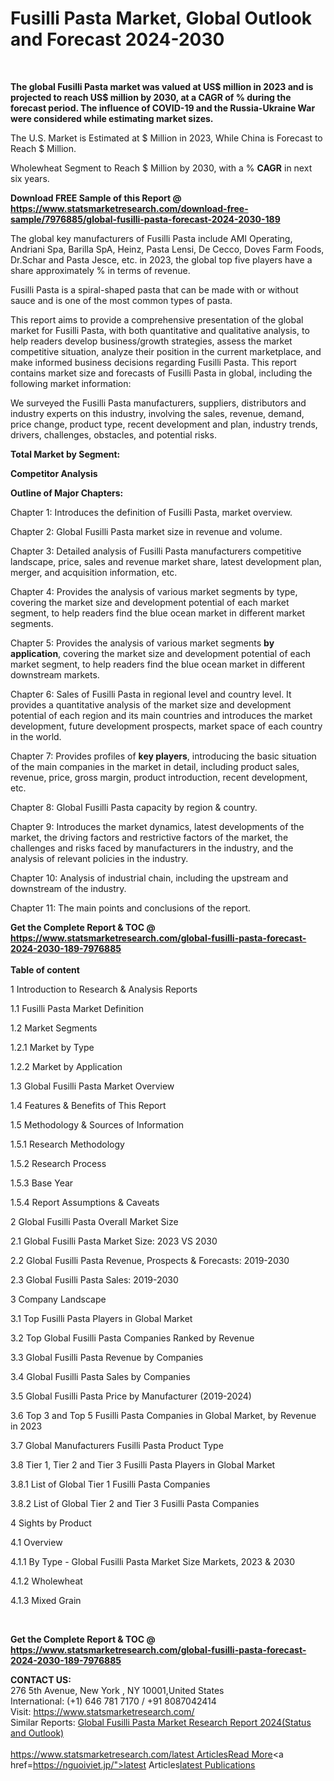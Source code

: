 <h1>Fusilli Pasta Market, Global Outlook and Forecast 2024-2030</h1><br/><p><strong>The global Fusilli Pasta market was valued at US$ million in 2023 and is projected to reach US$ million by 2030, at a <strong>CAGR</strong> of % during the forecast period. The influence of COVID-19 and the Russia-Ukraine War were considered while estimating market sizes.</strong></p><p>The U.S. Market is Estimated at $ Million in 2023, While China is Forecast to Reach $ Million.</p><p>Wholewheat Segment to Reach $ Million by 2030, with a % <strong>CAGR</strong> in next six years.</p><p><strong>Download FREE Sample of this Report @ <a href="https://www.statsmarketresearch.com/download-free-sample/7976885/global-fusilli-pasta-forecast-2024-2030-189">https://www.statsmarketresearch.com/download-free-sample/7976885/global-fusilli-pasta-forecast-2024-2030-189</a></strong></p><p>The global key manufacturers of Fusilli Pasta include AMI Operating, Andriani Spa, Barilla SpA, Heinz, Pasta Lensi, De Cecco, Doves Farm Foods, Dr.Schar and Pasta Jesce, etc. in 2023, the global top five players have a share approximately % in terms of revenue.</p><p>Fusilli Pasta is a spiral-shaped pasta that can be made with or without sauce and is one of the most common types of pasta.</p><p>This report aims to provide a comprehensive presentation of the global market for Fusilli Pasta, with both quantitative and qualitative analysis, to help readers develop business/growth strategies, assess the market competitive situation, analyze their position in the current marketplace, and make informed business decisions regarding Fusilli Pasta. This report contains market size and forecasts of Fusilli Pasta in global, including the following market information:</p><p>We surveyed the Fusilli Pasta manufacturers, suppliers, distributors and industry experts on this industry, involving the sales, revenue, demand, price change, product type, recent development and plan, industry trends, drivers, challenges, obstacles, and potential risks.</p><p><strong>Total Market by Segment:</strong></p><p><strong>Competitor Analysis</strong></p><p><strong>Outline of Major Chapters:</strong></p><p>Chapter 1: Introduces the definition of Fusilli Pasta, market overview.</p><p>Chapter 2: Global Fusilli Pasta market size in revenue and volume.</p><p>Chapter 3: Detailed analysis of Fusilli Pasta manufacturers competitive landscape, price, sales and revenue market share, latest development plan, merger, and acquisition information, etc.</p><p>Chapter 4: Provides the analysis of various market segments by type, covering the market size and development potential of each market segment, to help readers find the blue ocean market in different market segments.</p><p>Chapter 5: Provides the analysis of various market segments <strong>by application</strong>, covering the market size and development potential of each market segment, to help readers find the blue ocean market in different downstream markets.</p><p>Chapter 6: Sales of Fusilli Pasta in regional level and country level. It provides a quantitative analysis of the market size and development potential of each region and its main countries and introduces the market development, future development prospects, market space of each country in the world.</p><p>Chapter 7: Provides profiles of <strong>key players</strong>, introducing the basic situation of the main companies in the market in detail, including product sales, revenue, price, gross margin, product introduction, recent development, etc.</p><p>Chapter 8: Global Fusilli Pasta capacity by region & country.</p><p>Chapter 9: Introduces the market dynamics, latest developments of the market, the driving factors and restrictive factors of the market, the challenges and risks faced by manufacturers in the industry, and the analysis of relevant policies in the industry.</p><p>Chapter 10: Analysis of industrial chain, including the upstream and downstream of the industry.</p><p>Chapter 11: The main points and conclusions of the report.</p><div><b>Get the Complete Report & TOC @ <a href="https://www.statsmarketresearch.com/global-fusilli-pasta-forecast-2024-2030-189-7976885">https://www.statsmarketresearch.com/global-fusilli-pasta-forecast-2024-2030-189-7976885</a></b></div><br><b>Table of content</b><p>1 Introduction to Research & Analysis Reports<br />
 
  1.1 Fusilli Pasta Market Definition<br />
 
  1.2 Market Segments<br />
 
  1.2.1 Market by Type<br />
 
  1.2.2 Market by Application<br />
 
  1.3 Global Fusilli Pasta Market Overview<br />
 
  1.4 Features & Benefits of This Report<br />
 
  1.5 Methodology & Sources of Information<br />
 
  1.5.1 Research Methodology<br />
 
  1.5.2 Research Process<br />
 
  1.5.3 Base Year<br />
 
  1.5.4 Report Assumptions & Caveats<br />
 
 2 Global Fusilli Pasta Overall Market Size<br />
 
  2.1 Global Fusilli Pasta Market Size: 2023 VS 2030<br />
 
  2.2 Global Fusilli Pasta Revenue, Prospects & Forecasts: 2019-2030<br />
 
  2.3 Global Fusilli Pasta Sales: 2019-2030<br />
 
 3 Company Landscape<br />
 
  3.1 Top Fusilli Pasta Players in Global Market<br />
 
  3.2 Top Global Fusilli Pasta Companies Ranked by Revenue<br />
 
  3.3 Global Fusilli Pasta Revenue by Companies<br />
 
  3.4 Global Fusilli Pasta Sales by Companies<br />
 
  3.5 Global Fusilli Pasta Price by Manufacturer (2019-2024)<br />
 
  3.6 Top 3 and Top 5 Fusilli Pasta Companies in Global Market, by Revenue in 2023<br />
 
  3.7 Global Manufacturers Fusilli Pasta Product Type<br />
 
  3.8 Tier 1, Tier 2 and Tier 3 Fusilli Pasta Players in Global Market<br />
 
  3.8.1 List of Global Tier 1 Fusilli Pasta Companies<br />
 
  3.8.2 List of Global Tier 2 and Tier 3 Fusilli Pasta Companies<br />
 
 4 Sights by Product<br />
 
  4.1 Overview<br />
 
  4.1.1 By Type - Global Fusilli Pasta Market Size Markets, 2023 & 2030<br />
 
  4.1.2 Wholewheat<br />
 
  4.1.3 Mixed Grain<br />
 
  <br><div><b>Get the Complete Report & TOC @ <a href="https://www.statsmarketresearch.com/global-fusilli-pasta-forecast-2024-2030-189-7976885">https://www.statsmarketresearch.com/global-fusilli-pasta-forecast-2024-2030-189-7976885</a></b></div></p> <b>CONTACT US:</b><br>276 5th Avenue, New York , NY 10001,United States<br>International: (+1) 646 781 7170 / +91 8087042414<br>Visit: <a href="https://www.statsmarketresearch.com/">https://www.statsmarketresearch.com/</a><br>Similar Reports: <a href="https://www.statsmarketresearch.com/global-fusilli-pasta-forecast-2024-2030-189-7976885">Global Fusilli Pasta Market Research Report 2024(Status and Outlook)</a><br/><br/><a href="https://gyeongbokgung.com">https://www.statsmarketresearch.com/</a><a href="https://hallyeomaritime.com">latest Articles</a><a href="https://jingwansa.com">Read More</a><a href=https://nguoiviet.jp/">latest Articles</a><a href="https://www.intelmarketresearch.com/">latest Publications</a>